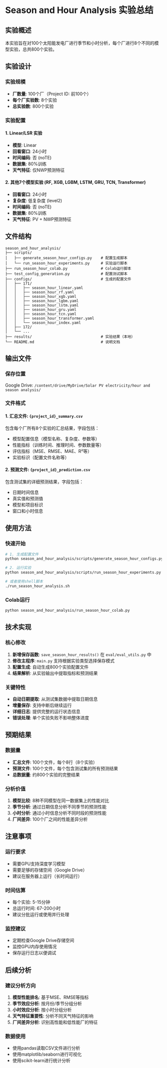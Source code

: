 # Season and Hour Analysis 实验总结

## 实验概述

本实验旨在对100个太阳能发电厂进行季节和小时分析，每个厂进行8个不同的模型实验，总共800个实验。

## 实验设计

### 实验规模
- **厂数量**: 100个厂（Project ID: 前100个）
- **每个厂实验数**: 8个实验
- **总实验数**: 800个实验

### 实验配置

#### 1. Linear/LSR 实验
- **模型**: Linear
- **回看窗口**: 24小时
- **时间编码**: 否 (noTE)
- **数据集**: 80%训练
- **天气特征**: 仅NWP预测特征

#### 2. 其他7个模型实验 (RF, XGB, LGBM, LSTM, GRU, TCN, Transformer)
- **回看窗口**: 24小时
- **复杂度**: 低复杂度 (level2)
- **时间编码**: 否 (noTE)
- **数据集**: 80%训练
- **天气特征**: PV + NWP预测特征

## 文件结构

```
season_and_hour_analysis/
├── scripts/
│   ├── generate_season_hour_configs.py    # 配置生成脚本
│   └── run_season_hour_experiments.py     # 实验运行脚本
├── run_season_hour_colab.py               # Colab运行脚本
├── test_config_generation.py              # 配置测试脚本
├── configs/                               # 生成的配置文件
│   ├── 171/
│   │   ├── season_hour_linear.yaml
│   │   ├── season_hour_rf.yaml
│   │   ├── season_hour_xgb.yaml
│   │   ├── season_hour_lgbm.yaml
│   │   ├── season_hour_lstm.yaml
│   │   ├── season_hour_gru.yaml
│   │   ├── season_hour_tcn.yaml
│   │   ├── season_hour_transformer.yaml
│   │   └── season_hour_index.yaml
│   ├── 172/
│   └── ...
├── results/                               # 实验结果（本地）
└── README.md                              # 说明文档
```

## 输出文件

### 保存位置
Google Drive: `/content/drive/MyDrive/Solar PV electricity/hour and season analysis/`

### 文件格式

#### 1. 汇总文件: `{project_id}_summary.csv`
包含每个厂所有8个实验的汇总结果，字段包括：
- 模型配置信息（模型名称、复杂度、参数等）
- 性能指标（训练时间、推理时间、参数数量等）
- 评估指标（MSE、RMSE、MAE、R²等）
- 实验标识（配置文件名称等）

#### 2. 预测文件: `{project_id}_prediction.csv`
包含测试集的详细预测结果，字段包括：
- 日期时间信息
- 真实值和预测值
- 模型和项目标识
- 窗口和小时信息

## 使用方法

### 快速开始
```bash
# 1. 生成配置文件
python season_and_hour_analysis/scripts/generate_season_hour_configs.py

# 2. 运行实验
python season_and_hour_analysis/scripts/run_season_hour_experiments.py

# 或者使用shell脚本
./run_season_hour_analysis.sh
```

### Colab运行
```bash
python season_and_hour_analysis/run_season_hour_colab.py
```

## 技术实现

### 核心修改
1. **新增保存函数**: `save_season_hour_results()` 在 `eval/eval_utils.py` 中
2. **修改主程序**: `main.py` 支持根据实验类型选择保存模式
3. **配置生成**: 自动生成800个实验配置文件
4. **结果解析**: 从实验输出中提取指标和预测结果

### 关键特性
- **自动日期提取**: 从测试集数据中提取日期信息
- **增量保存**: 支持中断后继续运行
- **详细日志**: 提供完整的运行状态信息
- **错误处理**: 单个实验失败不影响整体进度

## 预期结果

### 数据量
- **汇总文件**: 100个文件，每个8行（8个实验）
- **预测文件**: 100个文件，每个包含测试集的所有预测结果
- **总数据量**: 约800个实验的完整结果

### 分析价值
1. **模型比较**: 8种不同模型在同一数据集上的性能对比
2. **季节分析**: 通过日期信息分析不同季节的预测性能
3. **小时分析**: 通过小时信息分析不同时段的预测性能
4. **厂间差异**: 100个厂之间的性能差异分析

## 注意事项

### 运行要求
- 需要GPU支持深度学习模型
- 需要足够的存储空间（Google Drive）
- 建议在服务器上运行（长时间运行）

### 时间估算
- 每个实验: 5-15分钟
- 总运行时间: 67-200小时
- 建议分批运行或使用并行处理

### 监控建议
- 定期检查Google Drive存储空间
- 监控GPU内存使用情况
- 保存运行日志以便调试

## 后续分析

### 建议分析方向
1. **模型性能排名**: 基于MSE、RMSE等指标
2. **季节效应分析**: 按月份/季节分组分析
3. **小时效应分析**: 按小时分组分析
4. **天气特征重要性**: 分析不同天气特征的影响
5. **厂间差异分析**: 识别高性能和低性能厂的特征

### 数据使用
- 使用pandas读取CSV文件进行分析
- 使用matplotlib/seaborn进行可视化
- 使用scikit-learn进行统计分析
